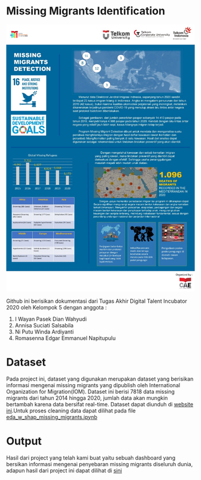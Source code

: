 # Missing Migrants Identification


![alt text][logo]

[logo]: https://github.com/ds-dti/DS01_05_Missing-Migrants-Identification/blob/main/poster.jpeg "Logo Title Text 2"

Github ini berisikan dokumentasi dari Tugas Akhir Digital Talent Incubator 2020 oleh Kelompok 5 dengan anggota :
1.	I Wayan Pasek Dian Wahyudi 
2.	Annisa Suciati Salsabila
3.	Ni Putu Winda Ardiyanti
4.	Romasenna Edgar Emmanuel Napitupulu

# Dataset
Pada project ini, dataset yang digunakan merupakan dataset yang berisikan informasi mengenai missing migrants yang dipublish oleh International Organization for Migration(IOM). Dataset ini berisi 7818 data missing migrants dari tahun 2014 hingga 2020, jumlah data akan mungkin bertambah karena data bersifat real-time. Dataset dapat diunduh di [website ini](missingmigrants.iom.int ).Untuk proses cleaning data dapat dilihat pada file [eda_w_shap_missing_migrants.ipynb](https://github.com/annisasuciati/TA-DTI/blob/main/eda_w_shap_missing_migrants.ipynb)

# Output
Hasil dari project yang telah kami buat yaitu sebuah dashboard yang bersikan informasi mengenai penyebaran missing migrants diseluruh dunia, adapun hasil dari project ini dapat dilihat di [sini](https://justedgar.shinyapps.io/CapstoneDV/)
